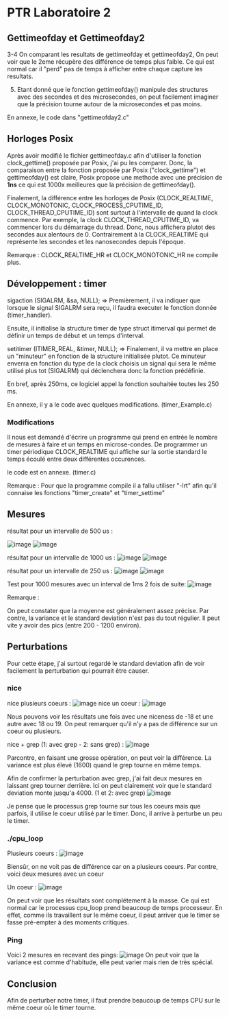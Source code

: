 # PTR Laboratoire 2

## Gettimeofday et Gettimeofday2

3-4 On comparant les resultats de gettimeofday et gettimeofday2, On peut voir que le 2eme récupère des différence de temps plus faible. Ce qui est normal car il "perd" pas de temps à afficher entre chaque capture les resultats.

5. Etant donné que le fonction gettimeofday() manipule des structures avec des secondes et des microsecondes, on peut facilement imaginer que la précision tourne autour de la microsecondes et pas moins.

En annexe, le code dans "gettimeofday2.c"  

## Horloges Posix

Après avoir modifié le fichier gettimeofday.c afin d'utiliser la fonction clock_gettime() proposée par Posix, j'ai pu les comparer.
Donc, la comparaison entre la fonction proposée par Posix ("clock_gettime") et gettimeofday() est claire, Posix propose une methode avec une précision de **1ns** ce qui est 1000x meilleures que la précision de gettimeofday().

Finalement, la différence entre les horloges de Posix (CLOCK_REALTIME, CLOCK_MONOTONIC, CLOCK_PROCESS_CPUTIME_ID, CLOCK_THREAD_CPUTIME_ID) sont surtout à l'intervalle de quand la clock commence. Par exemple, la clock CLOCK_THREAD_CPUTIME_ID, va commencer lors du démarrage du thread. Donc, nous affichera plutot des secondes aux alentours de 0. Contrairement à la CLOCK_REALTIME qui représente les secondes et les nanosecondes depuis l'époque.


Remarque : CLOCK_REALTIME_HR et CLOCK_MONOTONIC_HR ne compile plus.


## Développement : timer
sigaction (SIGALRM, &sa, NULL); =>
Premièrement, il va indiquer que lorsque le signal SIGALRM sera reçu, il faudra executer le fonction donnée (timer_handler).

Ensuite, il initialise la structure timer de type struct itimerval qui permet de définir un temps de début et un temps d'interval.

setitimer (ITIMER_REAL, &timer, NULL); =>
Finalement, il va mettre en place un "minuteur" en fonction de la structure initialisée plutot. Ce minuteur enverra en fonction du type de la clock choisis un signal qui sera le même utilisé plus tot (SIGALRM) qui déclenchera donc la fonction prédéfinie.

En bref, après 250ms, ce logiciel appel la fonction souhaitée toutes les 250 ms.

En annexe, il y a le code avec quelques modifications. (timer_Example.c)

### Modifications

Il nous est demandé d'écrire un programme qui prend en entrée le nombre de mesures à faire et un temps en microse-condes.  De programmer  un  timer  périodique CLOCK_REALTIME qui  affiche  sur  la  sortie  standard  le temps écoulé entre deux différentes occurences.

le code est en annexe. (timer.c)

Remarque : Pour que la programme compile il a fallu utiliser "-lrt" afin qu'il connaise les fonctions "timer_create" et "timer_settime"

## Mesures

résultat pour un intervalle de 500 us :

![image](/img/res_500.png)
![image](/img/octave_500.png)

résultat pour un intervalle de 1000 us :
![image](/img/res_1000.png)
![image](/img/octave_1000.png)

résultat pour un intervalle de 250 us :
![image](/img/res_250.png)
![image](/img/octave_250.png)

Test pour 1000 mesures avec un interval de 1ms 2 fois de suite:
![image](/img/res_1000_2foi.png)


Remarque :

On peut constater que la moyenne est généralement assez précise. Par contre, la variance et le standard deviation n'est pas du tout régulier. Il peut vite y avoir des pics (entre 200 - 1200 environ).

## Perturbations

Pour cette étape, j'ai surtout regardé le standard deviation afin de voir facilement la perturbation qui pourrait être causer.

### nice

nice plusieurs coeurs :
![image](/img/res_1000_nice.png)
nice un coeur :
![image](/img/res_1000_nice_1c.png)

Nous pouvons voir les résultats une fois avec une niceness de -18 et une autre avec 18 ou 19. On peut remarquer qu'il n'y a pas de différence sur un coeur ou plusieurs.

nice + grep (1: avec grep - 2: sans grep) :
![image](/img/res_1000_nice_Grep.png)

Parcontre, en faisant une grosse opération, on peut voir la différence. La variance est plus élevé (1600) quand le grep tourne en même temps.

Afin de confirmer la perturbation avec grep, j'ai fait deux mesures en laissant grep tourner derrière. Ici on peut clairement voir que le standard deviation monte jusqu'a 4000.
(1 et 2: avec grep)
![image](/img/res_1000_nice_Grep_confirmatio.png)

Je pense que le processus grep tourne sur tous les coeurs mais que parfois, il utilise le coeur utilisé par le timer. Donc, il arrive à perturbe un peu le timer.

### ./cpu_loop

Plusieurs coeurs :
![image](/img/res_1000_cpu_loop.png)

Biensûr, on ne voit pas de différence car on a plusieurs coeurs. Par contre, voici deux mesures avec un coeur

Un coeur :
![image](/img/res_1000_cpu_loop_1c.png)

On peut voir que les résultats sont complétement à la masse. Ce qui est normal car le processus cpu_loop prend beaucoup de temps processeur. En effet, comme ils travaillent sur le même coeur, il peut arriver que le timer se fasse pré-empter à des moments critiques.

### Ping

Voici 2 mesures en recevant des pings:
![image](/img/res_1000_ping.png)
On peut voir que la variance est comme d'habitude, elle peut varier mais rien de très spécial.

## Conclusion

Afin de perturber notre timer, il faut prendre beaucoup de temps CPU sur le même coeur où le timer tourne. 
